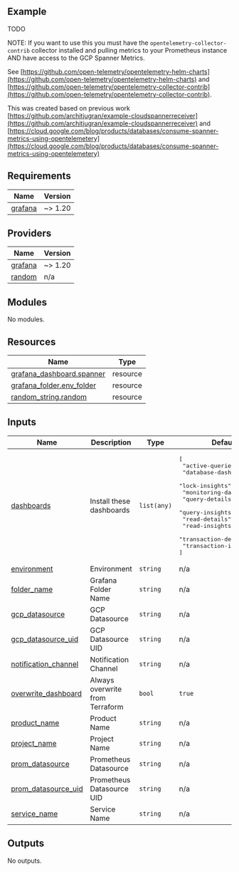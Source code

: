 ## Example

TODO

NOTE: If you want to use this you must have the `opentelemetry-collector-contrib` collector installed and pulling metrics to your Prometheus instance AND have access to the GCP Spanner Metrics.

See [https://github.com/open-telemetry/opentelemetry-helm-charts](https://github.com/open-telemetry/opentelemetry-helm-charts) and [https://github.com/open-telemetry/opentelemetry-collector-contrib](https://github.com/open-telemetry/opentelemetry-collector-contrib).

This was created based on previous work [https://github.com/architjugran/example-cloudspannerreceiver](https://github.com/architjugran/example-cloudspannerreceiver) and [https://cloud.google.com/blog/products/databases/consume-spanner-metrics-using-opentelemetery](https://cloud.google.com/blog/products/databases/consume-spanner-metrics-using-opentelemetery)

## Requirements

| Name | Version |
|------|---------|
| <a name="requirement_grafana"></a> [grafana](#requirement\_grafana) | ~> 1.20 |

## Providers

| Name | Version |
|------|---------|
| <a name="provider_grafana"></a> [grafana](#provider\_grafana) | ~> 1.20 |
| <a name="provider_random"></a> [random](#provider\_random) | n/a |

## Modules

No modules.

## Resources

| Name | Type |
|------|------|
| [grafana_dashboard.spanner](https://registry.terraform.io/providers/grafana/grafana/latest/docs/resources/dashboard) | resource |
| [grafana_folder.env_folder](https://registry.terraform.io/providers/grafana/grafana/latest/docs/resources/folder) | resource |
| [random_string.random](https://registry.terraform.io/providers/hashicorp/random/latest/docs/resources/string) | resource |

## Inputs

| Name | Description | Type | Default | Required |
|------|-------------|------|---------|:--------:|
| <a name="input_dashboards"></a> [dashboards](#input\_dashboards) | Install these dashboards | `list(any)` | <pre>[<br>  "active-queries-summary",<br>  "database-dashboard",<br>  "lock-insights",<br>  "monitoring-dashboard",<br>  "query-details",<br>  "query-insights",<br>  "read-details",<br>  "read-insights",<br>  "transaction-details",<br>  "transaction-insights"<br>]</pre> | no |
| <a name="input_environment"></a> [environment](#input\_environment) | Environment | `string` | n/a | yes |
| <a name="input_folder_name"></a> [folder\_name](#input\_folder\_name) | Grafana Folder Name | `string` | n/a | yes |
| <a name="input_gcp_datasource"></a> [gcp\_datasource](#input\_gcp\_datasource) | GCP Datasource | `string` | n/a | yes |
| <a name="input_gcp_datasource_uid"></a> [gcp\_datasource\_uid](#input\_gcp\_datasource\_uid) | GCP Datasource UID | `string` | n/a | yes |
| <a name="input_notification_channel"></a> [notification\_channel](#input\_notification\_channel) | Notification Channel | `string` | n/a | yes |
| <a name="input_overwrite_dashboard"></a> [overwrite\_dashboard](#input\_overwrite\_dashboard) | Always overwrite from Terraform | `bool` | `true` | no |
| <a name="input_product_name"></a> [product\_name](#input\_product\_name) | Product Name | `string` | n/a | yes |
| <a name="input_project_name"></a> [project\_name](#input\_project\_name) | Project Name | `string` | n/a | yes |
| <a name="input_prom_datasource"></a> [prom\_datasource](#input\_prom\_datasource) | Prometheus Datasource | `string` | n/a | yes |
| <a name="input_prom_datasource_uid"></a> [prom\_datasource\_uid](#input\_prom\_datasource\_uid) | Prometheus Datasource UID | `string` | n/a | yes |
| <a name="input_service_name"></a> [service\_name](#input\_service\_name) | Service Name | `string` | n/a | yes |

## Outputs

No outputs.
